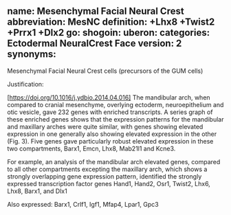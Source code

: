 name: Mesenchymal Facial Neural Crest
abbreviation: MesNC
definition: +Lhx8 +Twist2 +Prrx1 +Dlx2
go:
shogoin: 
uberon:
categories: Ectodermal NeuralCrest Face
version: 2
synonyms:
---

Mesenchymal Facial Neural Crest cells (precursors of the GUM cells)

Justification:

[https://doi.org/10.1016/j.ydbio.2014.04.016] The mandibular arch, when compared to cranial mesenchyme, overlying ectoderm, neuroepithelium and otic vesicle, gave 232 genes with enriched transcripts. A series graph of these enriched genes shows that the expression patterns for the mandibular and maxillary arches were quite similar, with genes showing elevated expression in one generally also showing elevated expression in the other (Fig. 3). Five genes gave particularly robust elevated expression in these two compartments, Barx1, Emcn, Lhx8, Mab21l1 and Kcne3.

For example, an analysis of the mandibular arch elevated genes, compared to all other compartments excepting the maxillary arch, which shows a strongly overlapping gene expression pattern, identified the strongly expressed transcription factor genes Hand1, Hand2, Osr1, Twist2, Lhx6, Lhx8, Barx1, and Dlx1
 
Also expressed:
Barx1, Crlf1, Igf1, Mfap4, Lpar1, Gpc3



